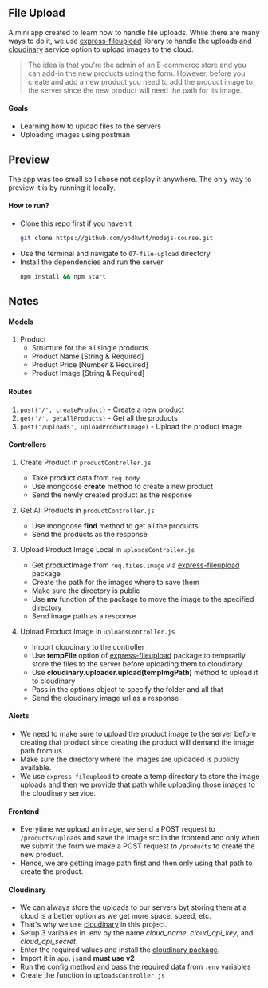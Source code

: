 ## File Upload

A mini app created to learn how to handle file uploads. While there are many ways to do it, we use [express-fileupload](https://github.com/richardgirges/express-fileupload#readme) library to handle the uploads and [cloudinary](https://cloudinary.com/) service option to upload images to the cloud.

> The idea is that you're the admin of an E-commerce store and you can add-in the new products using the form. However, before you create and add a new product you need to add the product image to the server since the new product will need the path for its image.

#### Goals

- Learning how to upload files to the servers
- Uploading images using postman

## Preview

The app was too small so I chose not deploy it anywhere. The only way to preview it is by running it locally.

#### How to run?

- Clone this repo first if you haven't
  ```bash
  git clone https://github.com/yodkwtf/nodejs-course.git
  ```
- Use the terminal and navigate to `07-file-upload` directory
- Install the dependencies and run the server
  ```bash
  npm install && npm start
  ```

## Notes

#### Models

1. Product
   - Structure for the all single products
   - Product Name [String & Required]
   - Product Price [Number & Required]
   - Product Image [String & Required]

#### Routes

1. `post('/', createProduct)` - Create a new product
2. `get('/', getAllProducts)` - Get all the products
3. `post('/uploads', uploadProductImage)` - Upload the product image

#### Controllers

1. Create Product in `productController.js`

   - Take product data from `req.body`
   - Use mongoose **create** method to create a new product
   - Send the newly created product as the response

2. Get All Products in `productController.js`

   - Use mongoose **find** method to get all the products
   - Send the products as the response

3. Upload Product Image Local in `uploadsController.js`

   - Get productImage from `req.files.image` via [express-fileupload](https://github.com/richardgirges/express-fileupload#readme) package
   - Create the path for the images where to save them
   - Make sure the directory is public
   - Use **mv** function of the package to move the image to the specified directory
   - Send image path as a response

4. Upload Product Image in `uploadsController.js`

   - Import cloudinary to the controller
   - Use **tempFile** option of [express-fileupload](https://github.com/richardgirges/express-fileupload#readme) package to temprarily store the files to the server before uploading them to cloudinary
   - Use **cloudinary.uploader.upload(tempImgPath)** method to upload it to cloudinary
   - Pass in the options object to specify the folder and all that
   - Send the cloudinary image url as a response

#### Alerts

- We need to make sure to upload the product image to the server before creating that product since creating the product will demand the image path from us.
- Make sure the directory where the images are uploaded is publicly available.
- We use `express-fileupload` to create a temp directory to store the image uploads and then we provide that path while uploading those images to the cloudinary service.

#### Frontend

- Everytime we upload an image, we send a POST request to `/products/uploads` and save the image src in the frontend and only when we submit the form we make a POST request to `/products` to create the new product.
- Hence, we are getting image path first and then only using that path to create the product.

#### Cloudinary

- We can always store the uploads to our servers byt storing them at a cloud is a better option as we get more space, speed, etc.
- That's why we use [cloudinary](https://cloudinary.com/) in this project.
- Setup 3 varibales in .env by the name _cloud_name_, _cloud_api_key_, and _cloud_api_secret_.
- Enter the required values and install the [cloudinary package](https://www.npmjs.com/package/cloudinary).
- Import it in `app.js`and **must use v2**
- Run the config method and pass the required data from `.env` variables
- Create the function in `uploadsController.js`
